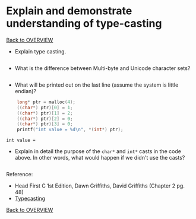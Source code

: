 # Explain and demonstrate understanding of type-casting

[Back to OVERVIEW](../../README.md)

- Explain type casting.

```text

```

- What is the difference between Multi-byte and Unicode character sets?

```text

```

- What will be printed out on the last line (assume the system is little
  endian)?

```c
    long* ptr = malloc(4);
    ((char*) ptr)[0] = 1;
    ((char*) ptr)[1] = 2;
    ((char*) ptr)[2] = 0;
    ((char*) ptr)[3] = 0;
    printf("int value = %d\n", *(int*) ptr);
```

```text
int value =
```

- Explain in detail the purpose of the `char*` and `int*` casts in the
  code above. In other words, what would happen if we didn't use the casts?

```text

```


Reference:

- Head First C 1st Edition, Dawn Griffiths, David Griffiths (Chapter 2 pg. 48)
- [Typecasting](https://zhu45.org/posts/2017/Jan/19/typecasting-in-c/)

[Back to OVERVIEW](../../README.md)
